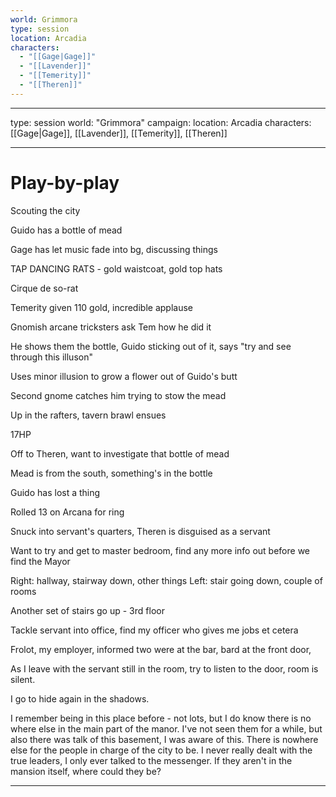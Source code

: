 ```yaml
---
world: Grimmora
type: session
location: Arcadia
characters:
  - "[[Gage|Gage]]"
  - "[[Lavender]]"
  - "[[Temerity]]"
  - "[[Theren]]"
---
```

***
type: session
world: "Grimmora"
campaign: 
location: Arcadia
characters: [[Gage|Gage]], [[Lavender]], [[Temerity]], [[Theren]]
***
# Play-by-play
Scouting the city

Guido has a bottle of mead

Gage has let music fade into bg, discussing things

TAP DANCING RATS - gold waistcoat, gold top hats

Cirque de so-rat

Temerity given 110 gold, incredible applause

Gnomish arcane tricksters ask Tem how he did it

He shows them the bottle, Guido sticking out of it, says "try and see through this illuson"

Uses minor illusion to grow a flower out of Guido's butt

Second gnome catches him trying to stow the mead

Up in the rafters, tavern brawl ensues

17HP 

Off to Theren, want to investigate that bottle of mead

Mead is from the south, something's in the bottle

Guido has lost a thing

Rolled 13 on Arcana for ring

Snuck into servant's quarters, Theren is disguised as a servant

Want to try and get to master bedroom, find any more info out before we find the Mayor

Right: hallway, stairway down, other things
Left: stair going down, couple of rooms

Another set of stairs go up - 3rd floor

Tackle servant into office, find my officer who gives me jobs et cetera

Frolot, my employer, informed two were at the bar, bard at the front door,

As I leave with the servant still in the room, try to listen to the door, room is silent.

I go to hide again in the shadows.

I remember being in this place before - not lots, but I do know there is no where else in the main part of the manor. I've not seen them for a while, but also there was talk of this basement, I was aware of this. There is nowhere else for the people in charge of the city to be. I never really dealt with the true leaders, I only ever talked to the messenger. If they aren't in the mansion itself, where could they be?



***